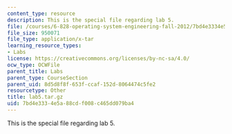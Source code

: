 ```yaml
---
content_type: resource
description: This is the special file regarding lab 5.
file: /courses/6-828-operating-system-engineering-fall-2012/7bd4e3334e5a88cdf008c465dd079ba4_lab5.tar.gz
file_size: 950071
file_type: application/x-tar
learning_resource_types:
- Labs
license: https://creativecommons.org/licenses/by-nc-sa/4.0/
ocw_type: OCWFile
parent_title: Labs
parent_type: CourseSection
parent_uid: 8d5d8f8f-653f-ccaf-152d-8064474c5fe2
resourcetype: Other
title: lab5.tar.gz
uid: 7bd4e333-4e5a-88cd-f008-c465dd079ba4
---
```

This is the special file regarding lab 5.